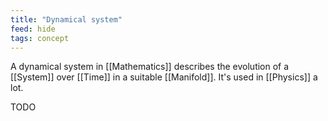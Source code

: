 ```yaml
---
title: "Dynamical system"
feed: hide
tags: concept
---
```


A dynamical system in [[Mathematics]] describes the evolution of a [[System]] over [[Time]] in a suitable [[Manifold]]. It's used in [[Physics]] a lot. 

TODO